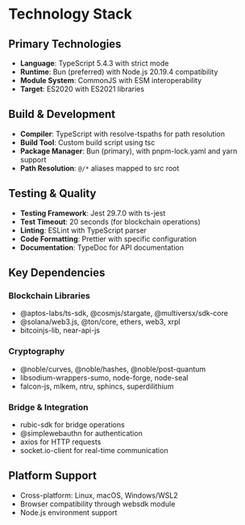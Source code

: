 # Technology Stack

## Primary Technologies
- **Language**: TypeScript 5.4.3 with strict mode
- **Runtime**: Bun (preferred) with Node.js 20.19.4 compatibility
- **Module System**: CommonJS with ESM interoperability
- **Target**: ES2020 with ES2021 libraries

## Build & Development
- **Compiler**: TypeScript with resolve-tspaths for path resolution
- **Build Tool**: Custom build script using tsc
- **Package Manager**: Bun (primary), with pnpm-lock.yaml and yarn support
- **Path Resolution**: `@/*` aliases mapped to src root

## Testing & Quality
- **Testing Framework**: Jest 29.7.0 with ts-jest
- **Test Timeout**: 20 seconds (for blockchain operations)
- **Linting**: ESLint with TypeScript parser
- **Code Formatting**: Prettier with specific configuration
- **Documentation**: TypeDoc for API documentation

## Key Dependencies
### Blockchain Libraries
- @aptos-labs/ts-sdk, @cosmjs/stargate, @multiversx/sdk-core
- @solana/web3.js, @ton/core, ethers, web3, xrpl
- bitcoinjs-lib, near-api-js

### Cryptography
- @noble/curves, @noble/hashes, @noble/post-quantum
- libsodium-wrappers-sumo, node-forge, node-seal
- falcon-js, mlkem, ntru, sphincs, superdilithium

### Bridge & Integration
- rubic-sdk for bridge operations
- @simplewebauthn for authentication
- axios for HTTP requests
- socket.io-client for real-time communication

## Platform Support
- Cross-platform: Linux, macOS, Windows/WSL2
- Browser compatibility through websdk module
- Node.js environment support